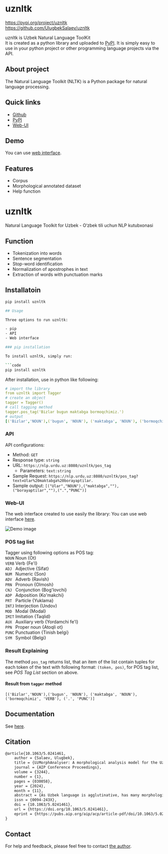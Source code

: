 # uznltk

https://pypi.org/project/uznltk <br>
https://github.com/UlugbekSalaev/uznltk

uznltk is Uzbek Natural Language ToolKit  
It is created as a python library and uploaded to [PyPI](https://pypi.org/). It is simply easy to use in your python project or other programming language projects via the API. 

## About project
The Natural Language Toolkit (NLTK) is a Python package for natural language processing.
## Quick links

- [Github](https://github.com/UlugbekSalaev/uznltk)
- [PyPI](https://pypi.org/project/uznltk/)
- [Web-UI](https://nlp.urdu.uz/?menu=uznltk)

## Demo

You can use [web interface](http://nlp.urdu.uz/?menu=uznltk).

## Features

- Corpus 
- Morphological annotated dataset
- Help function

# uznltk 

 Natural Language Toolkit for Uzbek - O‘zbek tili uchun NLP kutubxonasi

## Function

- Tokenization into words
- Sentence segmentation
- Stop-word identification
- Normalization of apostrophes in text
- Extraction of words with punctuation marks

## Installatoin

```bash
pip install uznltk

## Usage

Three options to run uznltk:

- pip
- API 
- Web interface

### pip installation

To install uznltk, simply run:

```code
pip install uznltk
```

After installation, use in python like following:
```yml
# import the library
from uznltk import Tagger
# create an object 
tagger = Tagger()
# call tagging method
tagger.pos_tag('Bizlar bugun maktabga bormoqchimiz.')
# output
[('Bizlar','NOUN'),('bugun', 'NOUN'), ('maktabga', 'NOUN'), ('bormoqchimiz', 'VERB'), ('.', 'PUNC')]
```

### API
API configurations: 
 - Method: `GET`
 - Response type: `string`
 - URL: `https://nlp.urdu.uz:8080/uznltk/pos_tag`
   - Parameters: `text:string`
 - Sample Request: `https://nlp.urdu.uz:8080/uznltk/pos_tag?text=Ular%20maktabga%20borayaptilar.`
 - Sample output: `[("Ular","NOUN"),("maktabga",""),("borayaptilar",""),(".","PUNC")]`

### Web-UI

The web interface created to use easily the library:
You can use web interface [here](http://nlp.urdu.uz/?page=uznltk).

![Demo image](src/uznltk/web-interface-ui.png)

### POS tag list
Tagger using following options as POS tag:<br>
    `NOUN`  Noun {Ot}<br>
    `VERB`  Verb {Fe'l}<br>
    `ADJ `  Adjective {Sifat}<br>
    `NUM `  Numeric {Son}<br>
    `ADV `  Adverb {Ravish}<br>
    `PRN `  Pronoun {Olmosh}<br>
    `CNJ `  Conjunction {Bog'lovchi}<br>
    `ADP `  Adposition {Ko'makchi}<br>
    `PRT `  Particle {Yuklama}<br>
    `INTJ`  Interjection {Undov}<br>
    `MOD `  Modal {Modal}<br>
    `IMIT`  Imitation {Taqlid}<br>
    `AUX `  Auxiliary verb {Yordamchi fe'l}<br>
    `PPN `  Proper noun {Atoqli ot}<br>
    `PUNC`  Punctuation {Tinish belgi}<br>
    `SYM `  Symbol {Belgi}<br>

### Result Explaining

The method ```pos_tag``` returns list, that an item of the list contain tuples for each token of the text with following format: ```(token, pos)```, for POS tag list, see <i>POS Tag List</i> section on above.  
#### Result from `tagger` method
`[('Bizlar','NOUN'),('bugun', 'NOUN'), ('maktabga', 'NOUN'), ('bormoqchimiz', 'VERB'), ('.', 'PUNC')]`

## Documentation

See [here](https://github.com/UlugbekSalaev/uznltk).

## Citation

```tex
@article{10.1063/5.0241461,
    author = {Salaev, Ulugbek},
    title = {UzMorphAnalyser: A morphological analysis model for the Uzbek language using inflectional endings},
    journal = {AIP Conference Proceedings},
    volume = {3244},
    number = {1},
    pages = {030058},
    year = {2024},
    month = {11},
    abstract = {As Uzbek language is agglutinative, has many morphological features which words formed by combining root and affixes. Affixes play an important role in the morphological analysis of words, by adding additional meanings and grammatical functions to words. Inflectional endings are utilized to express various morphological features within the language. This feature introduces numerous possibilities for word endings, thereby significantly expanding the word vocabulary and exacerbating issues related to data sparsity in statistical models. This paper present modeling of the morphological analysis of Uzbek words, including stemming, lemmatizing, and the extraction of morphological information while considering morpho-phonetic exceptions. Main steps of the model involve developing a complete set of word-ending with assigned morphological information, and additional datasets for morphological analysis. The proposed model was evaluated using a curated test set comprising 5.3K words. Through manual verification of stemming, lemmatizing, and morphological feature corrections carried out by linguistic specialists, it obtained a word-level accuracy of over 91\%. The developed tool based on the proposed model is available as a web-based application and an open-source Python library.},
    issn = {0094-243X},
    doi = {10.1063/5.0241461},
    url = {https://doi.org/10.1063/5.0241461},
    eprint = {https://pubs.aip.org/aip/acp/article-pdf/doi/10.1063/5.0241461/20272108/030058\_1\_5.0241461.pdf},
}
```

## Contact

For help and feedback, please feel free to contact [the author](https://github.com/UlugbekSalaev).